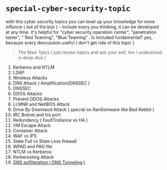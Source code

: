 # `special-cyber-security-topic`
with this cyber security topics you can level up your knowledge for more influnce ( out of the box ) - include every you thinking, it can be developed at any time. it's helpful for "cyber security operation center", "penetration tester",  " Red Teaming", "Blue Teaming" . Is included fundamental? yes, because every descussion useful ( don't get ride of this topic )
> The Main Tpics ( just review topics and ask your self, Am I understood in deep dive ) 
1. Kerberos and NTLM
2. LDAP 
3. Wireless Attacks
4. DNS Attack ( Amplification/DNSSEC ) 
5. DNSSEC
6. DDOS Attacks
7. Prevent DDOS Attacks
8. LLMNR and NetBIOS Attack
9. Drive By Downlaod Attack ( special on RanSomware like Bad Rabbit ) 
10. IRC Botnet and his port
11. Redundancy ( FaultTrollance vs HA ) 
12. VM Escape Attack
13. Container Attack
14. WAF vs IPS
15. State Full vs State Less firewall
16. WPAD and PAD file 
17. NTLM vs Kerberos
18. Kerberosting Attack
19. [DNS exfilteration ( DNS Tunneling )](https://www.giac.org/paper/gcia/1116/detecting-dns-tunneling/108367)
